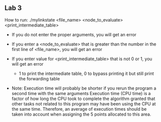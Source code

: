 Lab 3
--------------

How to run: ./mylinkstate <file_name> <node_to_evaluate> <print_intermediate_table>

- If you do not enter the proper arguments, you will get an error
	
- If you enter a <node_to_evaluate> that is greater than the number in the first line of <file_name>, you will get an error
	
- If you enter value for <print_intermediate_table> that is not 0 or 1, you will get an error
	
	- 1 to print the intermediate table, 0 to bypass printing it but still print the forwarding table

* Note: Execution time will probably be shorter if you rerun the program a second time with the same arguments 
        Execution time (CPU time) is a factor of how long the CPU took to complete the algorithm granted that other tasks not related to this program may have been using the CPU at the same time. Therefore, an average of execution times should be taken into account when assigning the 5 points allocated to this area.
